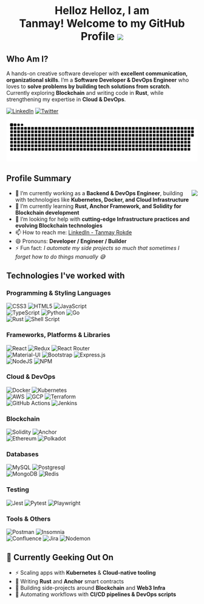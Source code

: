 

<!-- ![](https://raw.githubusercontent.com/tobimori/tobimori/main/wave.gif) -->
<h1 align="center">
  Helloz Helloz, I am Tanmay!&nbsp;Welcome to my GitHub Profile <img src="https://github.com/TheDudeThatCode/TheDudeThatCode/blob/master/Assets/Mario_Hello_Big.gif" width="50">
</h1>


## Who Am I?

A hands-on creative software developer with **excellent communication, organizational skills**. I’m a **Software Developer & DevOps Engineer** who loves to **solve problems by building tech solutions from scratch**.  
Currently exploring **Blockchain** and writing code in **Rust**, while strengthening my expertise in **Cloud & DevOps**.  


[![LinkedIn](https://img.shields.io/badge/LinkedIn-%232671E5.svg?style=for-the-badge&logo=linkedin&logoColor=white)](https://www.linkedin.com/in/tanmay-rokde-204672229/)
[![Twitter](https://img.shields.io/badge/Twitter-0A9EDC?style=for-the-badge&logo=twitter&logoColor=white)](https://x.com/tanmaydotjson)


<a href=#><img src="githubgraph.svg"></a>

## Profile Summary

<img align="right" src="https://raw.githubusercontent.com/TheDudeThatCode/TheDudeThatCode/master/Assets/Developer.gif" height="300">

- 🔭 I’m currently working as a **Backend & DevOps Engineer**, building with technologies like **Kubernetes, Docker, and Cloud Infrastructure**  
- 🌱 I’m currently learning **Rust, Anchor Framework, and Solidity for Blockchain development**  
- 🤔 I’m looking for help with **cutting-edge Infrastructure practices and evolving Blockchain technologies**  
- 📫 How to reach me: [LinkedIn - Tanmay Rokde](https://www.linkedin.com/in/tanmay-rokde-204672229/)  
- 😄 Pronouns: **Developer / Engineer / Builder**  
- ⚡ Fun fact: *I automate my side projects so much that sometimes I forget how to do things manually 😅*  

<h2> </h2>

## Technologies I've worked with  

### Programming & Styling Languages  
![CSS3](https://img.shields.io/badge/css3-%231572B6.svg?style=for-the-badge&logo=css3&logoColor=white) ![HTML5](https://img.shields.io/badge/html5-%23E34F26.svg?style=for-the-badge&logo=html5&logoColor=white) ![JavaScript](https://img.shields.io/badge/javascript-%23323330.svg?style=for-the-badge&logo=javascript&logoColor=%23F7DF1E)  
![TypeScript](https://img.shields.io/badge/typescript-%23007ACC.svg?style=for-the-badge&logo=typescript&logoColor=white) ![Python](https://img.shields.io/badge/python-3670A0?style=for-the-badge&logo=python&logoColor=ffdd54) ![Go](https://img.shields.io/badge/go-%2300ADD8.svg?style=for-the-badge&logo=go&logoColor=white)  
![Rust](https://img.shields.io/badge/Rust-%23000000.svg?style=for-the-badge&logo=rust&logoColor=white) ![Shell Script](https://img.shields.io/badge/shell_script-%23121011.svg?style=for-the-badge&logo=gnu-bash&logoColor=white)  

### Frameworks, Platforms & Libraries  
![React](https://img.shields.io/badge/react-%2320232a.svg?style=for-the-badge&logo=react&logoColor=%2361DAFB) ![Redux](https://img.shields.io/badge/redux-%23593d88.svg?style=for-the-badge&logo=redux&logoColor=white) ![React Router](https://img.shields.io/badge/React_Router-CA4245?style=for-the-badge&logo=react-router&logoColor=white)  
![Material-UI](https://img.shields.io/badge/materialui-%230081CB.svg?style=for-the-badge&logo=mui&logoColor=white) ![Bootstrap](https://img.shields.io/badge/bootstrap-%23563D7C.svg?style=for-the-badge&logo=bootstrap&logoColor=white) ![Express.js](https://img.shields.io/badge/express.js-%23404d59.svg?style=for-the-badge&logo=express&logoColor=%2361DAFB)  
![NodeJS](https://img.shields.io/badge/node.js-6DA55F?style=for-the-badge&logo=node.js&logoColor=white) ![NPM](https://img.shields.io/badge/NPM-%23000000.svg?style=for-the-badge&logo=npm&logoColor=white)  

### Cloud & DevOps  
![Docker](https://img.shields.io/badge/docker-%230db7ed.svg?style=for-the-badge&logo=docker&logoColor=white) ![Kubernetes](https://img.shields.io/badge/kubernetes-326ce5.svg?style=for-the-badge&logo=kubernetes&logoColor=white)  
![AWS](https://img.shields.io/badge/AWS-%23FF9900.svg?style=for-the-badge&logo=amazon-aws&logoColor=white) ![GCP](https://img.shields.io/badge/Google%20Cloud-4285F4?style=for-the-badge&logo=googlecloud&logoColor=white) ![Terraform](https://img.shields.io/badge/Terraform-844FBA?style=for-the-badge&logo=terraform&logoColor=white)  
![GitHub Actions](https://img.shields.io/badge/github%20actions-%232088FF.svg?style=for-the-badge&logo=githubactions&logoColor=white) ![Jenkins](https://img.shields.io/badge/Jenkins-D24939?style=for-the-badge&logo=jenkins&logoColor=white)  

### Blockchain  
![Solidity](https://img.shields.io/badge/Solidity-%23363636.svg?style=for-the-badge&logo=solidity&logoColor=white) ![Anchor](https://img.shields.io/badge/Anchor-%231A1A1A.svg?style=for-the-badge&logo=rust&logoColor=orange)  
![Ethereum](https://img.shields.io/badge/Ethereum-3C3C3D?style=for-the-badge&logo=ethereum&logoColor=white) ![Polkadot](https://img.shields.io/badge/Polkadot-E6007A?style=for-the-badge&logo=polkadot&logoColor=white)  

### Databases  
![MySQL](https://img.shields.io/badge/mysql-%2300f.svg?style=for-the-badge&logo=mysql&logoColor=white) ![Postgresql](https://img.shields.io/badge/PostgreSQL-316192?style=for-the-badge&logo=postgresql&logoColor=white)  
![MongoDB](https://img.shields.io/badge/MongoDB-%2347A248.svg?style=for-the-badge&logo=mongodb&logoColor=white) ![Redis](https://img.shields.io/badge/Redis-DC382D?style=for-the-badge&logo=redis&logoColor=white)  

### Testing  
![Jest](https://img.shields.io/badge/Jest-DD1B16?style=for-the-badge&logo=jest&logoColor=white) ![Pytest](https://img.shields.io/badge/Pytest-0A9EDC?style=for-the-badge&logo=pytest&logoColor=white) ![Playwright](https://img.shields.io/badge/Playwright-45ba4b?style=for-the-badge&logo=playwright&logoColor=white)  

### Tools & Others  
![Postman](https://img.shields.io/badge/Postman-FF6C37?style=for-the-badge&logo=postman&logoColor=white) ![Insomnia](https://img.shields.io/badge/Insomnia-4000BF?style=for-the-badge&logo=insomnia&logoColor=white)  
![Confluence](https://img.shields.io/badge/confluence-%23172BF4.svg?style=for-the-badge&logo=confluence&logoColor=white) ![Jira](https://img.shields.io/badge/jira-%230A0FFF.svg?style=for-the-badge&logo=jira&logoColor=white) ![Nodemon](https://img.shields.io/badge/Nodemon-76D04B?style=for-the-badge&logo=nodemon&logoColor=white)  

## 🚀 Currently Geeking Out On  

- ⚡ Scaling apps with **Kubernetes** & **Cloud-native tooling**  
- 🦀 Writing **Rust** and **Anchor** smart contracts  
- 🔗 Building side-projects around **Blockchain** and **Web3 Infra**  
- 🤖 Automating workflows with **CI/CD pipelines & DevOps scripts**  
